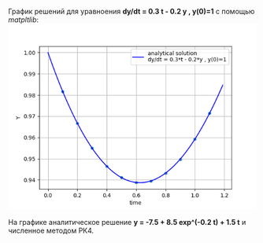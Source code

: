 
График решений для уравноения **dy/dt = 0.3 t - 0.2 y , y(0)=1** с помощью _matpltlib_:
![Figure.png](Figure.png)

На графике аналитическое решение **y = -7.5 + 8.5 exp^(-0.2 t) + 1.5 t** и численное методом РК4.
